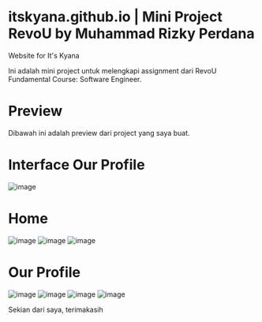 # itskyana.github.io | Mini Project RevoU by Muhammad Rizky Perdana
Website for It's Kyana

Ini adalah mini project untuk melengkapi assignment dari RevoU Fundamental Course: Software Engineer.

# Preview

Dibawah ini adalah preview dari project yang saya buat.

# Interface Our Profile
![image](https://user-images.githubusercontent.com/92030162/220951103-ebe76540-a276-49fe-ab26-0bf5a1bfdbe7.png)

# Home
![image](https://user-images.githubusercontent.com/92030162/220949878-61bb7f37-b2d7-4bf2-9e2e-afc297aad2d1.png)
![image](https://user-images.githubusercontent.com/92030162/220950031-bcbb0f00-3ee3-4ea1-b37f-1416be1b0da2.png)
![image](https://user-images.githubusercontent.com/92030162/220950111-38e7c7bc-bf82-4ba7-b9c4-6daf896a5402.png)

# Our Profile
![image](https://user-images.githubusercontent.com/92030162/220950363-5ef7583f-d438-4ea0-b118-07dde0eaea79.png)
![image](https://user-images.githubusercontent.com/92030162/220950508-e0b03752-7a14-45ef-a803-305eda6c7251.png)
![image](https://user-images.githubusercontent.com/92030162/220950611-cf8ff17e-7c02-44ae-bbfd-1d5ab2481934.png)
![image](https://user-images.githubusercontent.com/92030162/220950743-8cfe0026-7b32-41f4-9208-e24bf55b226d.png)

Sekian dari saya, terimakasih

